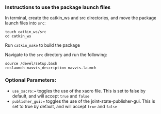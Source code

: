### Instructions to use the package launch files

In terminal, create the catkin_ws and src directories, and move the package launch files into `src`:
```
touch catkin_ws/src
cd catkin_ws
```

Run `catkin_make` to build the package

Navigate to the `src` directory and run the following:
```
source /devel/setup.bash
roslaunch navvis_description navvis.launch
```

### Optional Parameters:

* `use_xacro:=` toggles the use of the xacro file. This is set to false by default, and will accept `true` and `false`
* `publisher_gui:=` toggles the use of the joint-state-publisher-gui. This is set to true by default, and will accept `true` and `false`